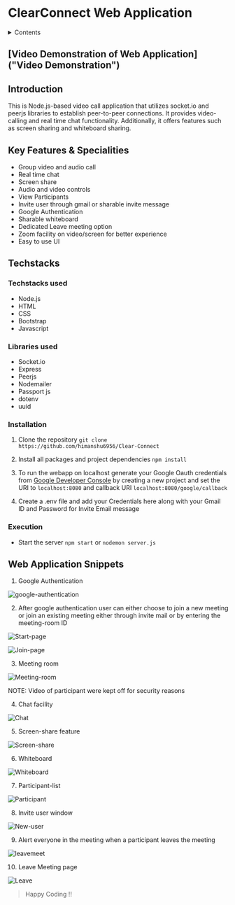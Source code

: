 # ClearConnect Web Application


<details>
<summary>Contents</summary>

* [Video Demonstation of Web Application](#video-demonstration-of-web-application) <br>
* [Introduction](#introduction)<br>
* [Features & Specialities](#key-features--specialities)<br>
* [Techsacks used, installation, execution](#techstacks)<br>
* [Snippets of web application](#web-application-snippets)<br>
</details>



## [Video Demonstration of Web Application]("Video Demonstration")



## Introduction


This is Node.js-based video call application that utilizes socket.io and peerjs libraries to establish peer-to-peer connections. It provides video-calling and real time chat functionality. Additionally, it offers features such as screen sharing and whiteboard sharing.



## Key Features & Specialities

* Group video and audio call
* Real time chat
* Screen share
* Audio and video controls
* View Participants
* Invite user through gmail or sharable invite message
* Google Authentication
* Sharable whiteboard
* Dedicated Leave meeting option
* Zoom facility on video/screen for better experience
* Easy to use UI


## Techstacks


### Techstacks used
* Node.js
* HTML
* CSS
* Bootstrap
* Javascript

### Libraries used

* Socket.io
* Express
* Peerjs
* Nodemailer
* Passport js
* dotenv
* uuid

### Installation

1. Clone the repository `git clone https://github.com/himanshu6956/Clear-Connect`

2. Install all packages and project dependencies `npm install`

3. To run the webapp on localhost generate your Google Oauth credentials from [Google Developer Console](https://console.cloud.google.com/ "google developer console") by creating a new project and set the URI to `localhost:8080` and callback URI `localhost:8080/google/callback`

4. Create a .env file and add your Credentials here along with your Gmail ID and Password for Invite Email message

### Execution

* Start the server `npm start` or `nodemon server.js`<br>


## Web Application Snippets


1. Google Authentication<br>

![google-authentication]()<br>

2. After google authentication user can either choose to join a new meeting or join an existing meeting either through invite mail or by entering the meeting-room ID<br>

![Start-page]()<br>

![Join-page]()<br>

3. Meeting room<br>

![Meeting-room]()<br>

NOTE: Video of participant were kept off for security reasons<br>

4. Chat facility<br>

![Chat]()<br>

5. Screen-share feature<br>

![Screen-share]()<br>

6. Whiteboard<br>

![Whiteboard]()<br>

7. Participant-list<br>

![Participant]()<br>

8. Invite user window<br>

![New-user]()<br>

9. Alert everyone in the meeting when a participant leaves the meeting<br>

![leavemeet]()<br>

10. Leave Meeting page<br>

![Leave]()<br>



>Happy Coding !!

